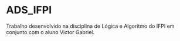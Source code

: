 # ADS_IFPI

Trabalho desenvolvido na disciplina de Lógica e Algoritmo do IFPI em conjunto com o aluno Victor Gabriel.
